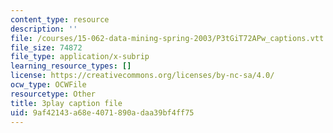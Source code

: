 ```yaml
---
content_type: resource
description: ''
file: /courses/15-062-data-mining-spring-2003/P3tGiT72APw_captions.vtt
file_size: 74872
file_type: application/x-subrip
learning_resource_types: []
license: https://creativecommons.org/licenses/by-nc-sa/4.0/
ocw_type: OCWFile
resourcetype: Other
title: 3play caption file
uid: 9af42143-a68e-4071-890a-daa39bf4ff75
---
```

